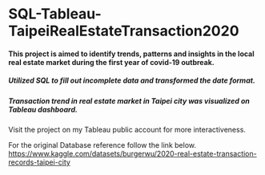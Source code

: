 # SQL-Tableau-TaipeiRealEstateTransaction2020

#### This project is aimed to identify trends, patterns and insights in the local real estate market during the first year of covid-19 outbreak. 

##### Utilized SQL to fill out incomplete data and transformed the date format.
##### Transaction trend in real estate market in Taipei city was visualized on Tableau dashboard.

Visit the project on my Tableau public account for more interactiveness. 


For the original Database reference follow the link below.   
https://www.kaggle.com/datasets/burgerwu/2020-real-estate-transaction-records-taipei-city
